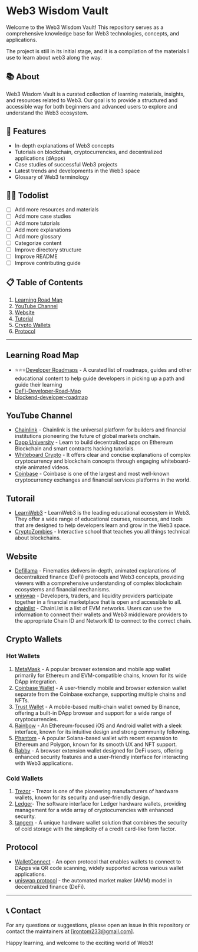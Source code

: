 # Web3 Wisdom Vault



Welcome to the Web3 Wisdom Vault! This repository serves as a comprehensive knowledge base for Web3 technologies, concepts, and applications.

The project is still in its initial stage, and it is a compilation of the materials I use to learn about web3 along the way.

## 📚 About
Web3 Wisdom Vault is a curated collection of learning materials, insights, and resources related to Web3. Our goal is to provide a structured and accessible way for both beginners and advanced users to explore and understand the Web3 ecosystem.

## 🌟 Features
- In-depth explanations of Web3 concepts
- Tutorials on blockchain, cryptocurrencies, and decentralized applications (dApps)
- Case studies of successful Web3 projects
- Latest trends and developments in the Web3 space
- Glossary of Web3 terminology

## 👌🏻 Todolist
- [ ] Add more resources and materials
- [ ] Add more case studies
- [ ] Add more tutorials
- [ ] Add more explanations
- [ ] Add more glossary
- [ ] Categorize content
- [ ] Improve directory structure
- [ ] Improve README
- [ ] Improve contributing guide

## 📋 Table of Contents

1. [Learning Road Map](#Learning-Road-Map)
2. [YouTube Channel](#YouTube-Channel)
3. [Website](#Website)
4. [Tutorial](#Tutorail)
5. [Crypto Wallets](#Crypto-Wallets)
6. [Protocol](#Protocol)

---
## Learning Road Map 

- ⭐⭐⭐[Developer Roadmaps](https://roadmap.sh/) - A curated list of roadmaps, guides and other educational content to help guide developers in picking up a path and guide their learning
- [DeFi-Developer-Road-Map](https://github.com/OffcierCia/DeFi-Developer-Road-Map?tab=readme-ov-file)
- [blockend-developer-roadmap](https://github.com/Envoy-VC/blockend-developer-roadmap)
  
## YouTube Channel

- [Chainlink](https://www.youtube.com/c/chainlink/playlists) - Chainlink is the universal platform for builders and financial institutions pioneering the future of global markets onchain.
- [Dapp University](https://youtube.com/c/DappUniversity) - Learn to build decentralized apps on Ethereum Blockchain and smart contracts hacking tutorials.
- [Whiteboard Crypto](https://www.youtube.com/@WhiteboardCrypto/featured) - It offers clear and concise explanations of complex cryptocurrency and blockchain concepts through engaging whiteboard-style animated videos.
- [Coinbase](https://www.youtube.com/@coinbase/videos) - Coinbase is one of the largest and most well-known cryptocurrency exchanges and financial services platforms in the world.

## Tutorail
- [LearnWeb3](https://learnweb3.io/) - LearnWeb3 is the leading educational ecosystem in Web3. They offer a wide range of educational courses, resources, and tools that are designed to help developers learn and grow in the Web3 space.
- [CryptoZombies](https://cryptozombies.io) - Interactive school that teaches you all things technical about blockchains.

## Website

- [Defillama](https://defillama.com/) - Finematics delivers in-depth, animated explanations of decentralized finance (DeFi) protocols and Web3 concepts, providing viewers with a comprehensive understanding of complex blockchain ecosystems and financial mechanisms.
- [uniswap](https://uniswap.org/) - Developers, traders, and liquidity providers participate together in a financial marketplace that is open and accessible to all.
- [chainlist](https://chainlist.org/) - ChainList is a list of EVM networks. Users can use the information to connect their wallets and Web3 middleware providers to the appropriate Chain ID and Network ID to connect to the correct chain.

## Crypto Wallets

### Hot Wallets
1. [MetaMask](https://metamask.io/) - A popular browser extension and mobile app wallet primarily for Ethereum and EVM-compatible chains, known for its wide DApp integration.
2. [Coinbase Wallet](https://www.coinbase.com/) - A user-friendly mobile and browser extension wallet separate from the Coinbase exchange, supporting multiple chains and NFTs.
3. [Trust Wallet](https://trustwallet.com/) - A mobile-based multi-chain wallet owned by Binance, offering a built-in DApp browser and support for a wide range of cryptocurrencies.
4. [Rainbow](https://rainbow.me/) - An Ethereum-focused iOS and Android wallet with a sleek interface, known for its intuitive design and strong community following.
5. [Phantom](https://phantom.app/) - A popular Solana-based wallet with recent expansion to Ethereum and Polygon, known for its smooth UX and NFT support.
6. [Rabby](https://rabby.io/) - A browser extension wallet designed for DeFi users, offering enhanced security features and a user-friendly interface for interacting with Web3 applications.

### Cold Wallets
1. [Trezor](https://trezor.io/) - Trezor is one of the pioneering manufacturers of hardware wallets, known for its security and user-friendly design.  
2. [Ledger](https://www.ledger.com/)- The software interface for Ledger hardware wallets, providing management for a wide array of cryptocurrencies with enhanced security.
3. [tangem](https://tangem.com/en/) - A unique hardware wallet solution that combines the security of cold storage with the simplicity of a credit card-like form factor.

## Protocol

- [WalletConnect](https://walletconnect.com/) - An open protocol that enables wallets to connect to DApps via QR code scanning, widely supported across various wallet applications.
- [uniswap protocol](https://uniswap.org/) - the automated market maker (AMM) model in decentralized finance (DeFi).

---
## 📞 Contact
For any questions or suggestions, please open an issue in this repository or contact the maintainers at [irontom233@gmail.com].

Happy learning, and welcome to the exciting world of Web3!



